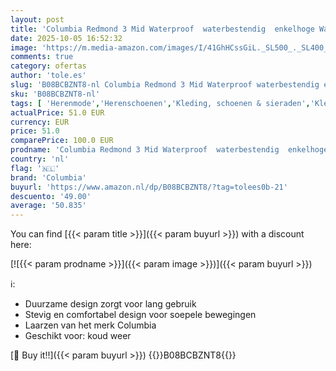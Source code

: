 ```yaml
---
layout: post
title: 'Columbia Redmond 3 Mid Waterproof  waterbestendig  enkelhoge Wandelschoenen voor Heren  Bruin  Cordovan/Elk   40 EU'
date: 2025-10-05 16:52:32
image: 'https://m.media-amazon.com/images/I/41GhHCssGiL._SL500_._SL400_.jpg'
comments: true
category: ofertas
author: 'tole.es'
slug: 'B08BCBZNT8-nl Columbia Redmond 3 Mid Waterproof waterbestendig enkelhoge...'
sku: 'B08BCBZNT8-nl'
tags: [ 'Herenmode','Herenschoenen','Kleding, schoenen & sieraden','Kleding, schoenen en sieraden','Trainings- & outdoorschoenen heren','Trekking- & hikingschoeisel heren','Trekking- & hikingschoenen heren','columbia','🇳🇱', ]
actualPrice: 51.0 EUR
currency: EUR
price: 51.0
comparePrice: 100.0 EUR
prodname: 'Columbia Redmond 3 Mid Waterproof  waterbestendig  enkelhoge Wandelschoenen voor Heren  Bruin  Cordovan/Elk   40 EU'
country: 'nl'
flag: '🇳🇱'
brand: 'Columbia'
buyurl: 'https://www.amazon.nl/dp/B08BCBZNT8/?tag=tolees0b-21'
descuento: '49.00'
average: '50.835'
---
```


You can find [{{< param title >}}]({{< param buyurl >}}) with a discount here:

[![{{< param prodname >}}]({{< param image >}})]({{< param buyurl >}})

ℹ️:

- Duurzame design zorgt voor lang gebruik
- Stevig en comfortabel design voor soepele bewegingen
- Laarzen van het merk Columbia
- Geschikt voor: koud weer

[🛒 Buy it!!]({{< param buyurl >}})
{{<world>}}B08BCBZNT8{{</world>}}
